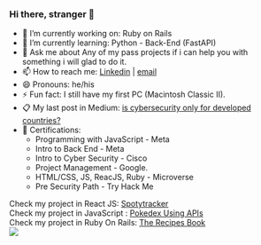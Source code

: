 ### Hi there, stranger 👋

- 🔭 I’m currently working on: Ruby on Rails
- 🌱 I’m currently learning: Python - Back-End (FastAPI)
- 💬 Ask me about Any of my pass projects if i can help you with something i will glad to do it.
- 📫 How to reach me: [Linkedin](https://www.linkedin.com/in/dgonzalesi/) | [email](mailto:assay-chill.0l@icloud.com?subject=[GitHub])
- 😄 Pronouns: he/his
- ⚡ Fun fact: I still have my first PC (Macintosh Classic II).
- 📋 My last post in Medium: [is cybersecurity only for developed countries?](https://medium.com/@dgonzalesi285/is-cybersecurity-only-for-developed-countries-c567cd93a0ce)
- 🥇 Certifications: 
    - Programming with JavaScript - Meta 
    - Intro to Back End - Meta 
    - Intro to Cyber Security - Cisco
    - Project Management - Google.
    - HTML/CSS, JS, ReacJS, Ruby - Microverse
    - Pre Security Path - Try Hack Me

Check my project in React JS: [Spotytracker](https://fabulous-moonbeam-c5411a.netlify.app/)
<br>
Check my project in JavaScript : [Pokedex Using APIs](https://github.com/ErikStoupignan/Capstone-m2-APIs-baseapp-pokemon)
<br>
Check my project in Ruby On Rails: [The Recipes Book](https://the-recipes-book-2022.onrender.com/users/sign_in)
<br>
<img src="https://www.codewars.com/users/dgonzalesi/badges/small"></img>
